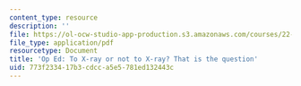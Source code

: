 ```yaml
---
content_type: resource
description: ''
file: https://ol-ocw-studio-app-production.s3.amazonaws.com/courses/22-011-nuclear-engineering-science-systems-and-society-spring-2020/773f233417b3cdcca5e5781ed132443c_MIT22_011S20_X-Ray_Op_Ed.pdf
file_type: application/pdf
resourcetype: Document
title: 'Op Ed: To X-ray or not to X-ray? That is the question'
uid: 773f2334-17b3-cdcc-a5e5-781ed132443c
---
```

